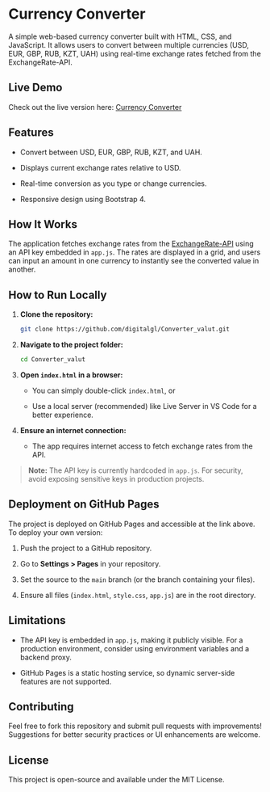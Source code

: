 
# Currency Converter

A simple web-based currency converter built with HTML, CSS, and JavaScript. It allows users to convert between multiple currencies (USD, EUR, GBP, RUB, KZT, UAH) using real-time exchange rates fetched from the ExchangeRate-API.

## Live Demo

Check out the live version here: [Currency Converter](https://digitalgl.github.io/Converter_valut/)

## Features

- Convert between USD, EUR, GBP, RUB, KZT, and UAH.
    
- Displays current exchange rates relative to USD.
    
- Real-time conversion as you type or change currencies.
    
- Responsive design using Bootstrap 4.
    

## How It Works

The application fetches exchange rates from the [ExchangeRate-API](https://www.exchangerate-api.com/) using an API key embedded in `app.js`. The rates are displayed in a grid, and users can input an amount in one currency to instantly see the converted value in another.

## How to Run Locally

1. **Clone the repository:**
    
    ```bash
    git clone https://github.com/digitalgl/Converter_valut.git
    ```
    
2. **Navigate to the project folder:**
    
    ```bash
    cd Converter_valut
    ```
    
3. **Open `index.html` in a browser:**
    
    - You can simply double-click `index.html`, or
        
    - Use a local server (recommended) like Live Server in VS Code for a better experience.
        
4. **Ensure an internet connection:**
    
    - The app requires internet access to fetch exchange rates from the API.
        

> **Note:** The API key is currently hardcoded in `app.js`. For security, avoid exposing sensitive keys in production projects.

## Deployment on GitHub Pages

The project is deployed on GitHub Pages and accessible at the link above. To deploy your own version:

1. Push the project to a GitHub repository.
    
2. Go to **Settings > Pages** in your repository.
    
3. Set the source to the `main` branch (or the branch containing your files).
    
4. Ensure all files (`index.html`, `style.css`, `app.js`) are in the root directory.
    

## Limitations

- The API key is embedded in `app.js`, making it publicly visible. For a production environment, consider using environment variables and a backend proxy.
    
- GitHub Pages is a static hosting service, so dynamic server-side features are not supported.
    

## Contributing

Feel free to fork this repository and submit pull requests with improvements! Suggestions for better security practices or UI enhancements are welcome.

## License

This project is open-source and available under the MIT License.

